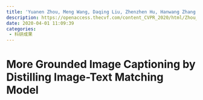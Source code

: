 ```yaml
---
title: 'Yuanen Zhou, Meng Wang, Daqing Liu, Zhenzhen Hu, Hanwang Zhang. More grounded image captioning by distilling image-text matching model[C]//Proceedings of the IEEE/CVF conference on computer vision and pattern recognition. 2020: 4777-4786.'
description: https://openaccess.thecvf.com/content_CVPR_2020/html/Zhou_More_Grounded_Image_Captioning_by_Distilling_Image-Text_Matching_Model_CVPR_2020_paper.html
date: 2020-04-01 11:09:39
categories:
 - 科研成果
---
```

# More Grounded Image Captioning by Distilling Image-Text Matching Model